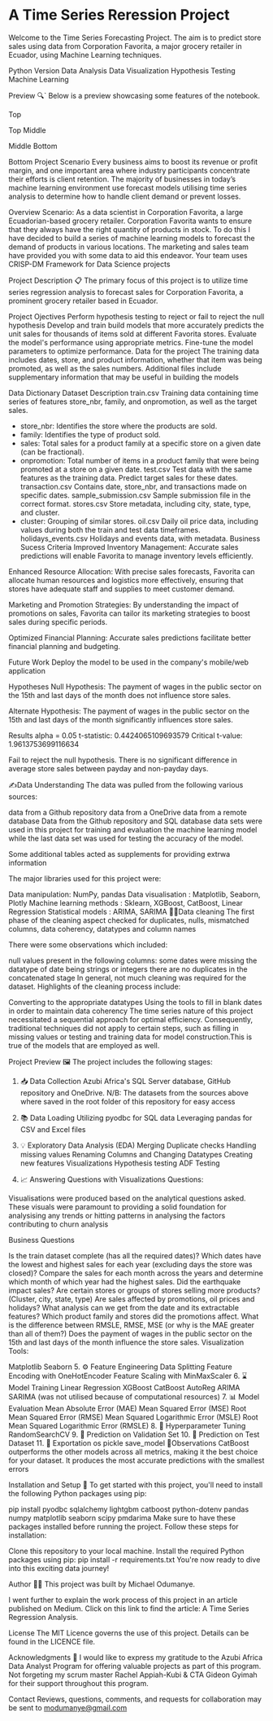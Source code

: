# A Time Series Reression Project

Welcome to the Time Series Forecasting Project. The aim is to predict store sales using data from Corporation Favorita, a major grocery retailer in Ecuador, using Machine Learning techniques.

Python Version Data Analysis Data Visualization Hypothesis Testing Machine Learning

Preview 🔍`
Below is a preview showcasing some features of the notebook.

Top

Top
Middle

Middle
Bottom

Bottom
Project Scenario
Every business aims to boost its revenue or profit margin, and one important area where industry participants concentrate their efforts is client retention. The majority of businesses in today’s machine learning environment use forecast models utilising time series analysis to determine how to handle client demand or prevent losses.

Overview
Scenario: As a data scientist in Corporation Favorita, a large Ecuadorian-based grocery retailer. Corporation Favorita wants to ensure that they always have the right quantity of products in stock. To do this I have decided to build a series of machine learning models to forecast the demand of products in various locations. The marketing and sales team have provided you with some data to aid this endeavor. Your team uses CRISP-DM Framework for Data Science projects

Project Description 📋
The primary focus of this project is to utilize time series regression analysis to forecast sales for Corporation Favorita, a prominent grocery retailer based in Ecuador.

Project Ojectives
Perform hypothesis testing to reject or fail to reject the null hypothesis
Develop and train build models that more accurately predicts the unit sales for thousands of items sold at different Favorita stores.
Evaluate the model's performance using appropriate metrics.
Fine-tune the model parameters to optimize performance.
Data for the project
The training data includes dates, store, and product information, whether that item was being promoted, as well as the sales numbers. Additional files include supplementary information that may be useful in building the models

Data Dictionary
Dataset	Description
train.csv	Training data containing time series of features store_nbr, family, and onpromotion, as well as the target sales.
- store_nbr: Identifies the store where the products are sold.
- family: Identifies the type of product sold.
- sales: Total sales for a product family at a specific store on a given date (can be fractional).
- onpromotion: Total number of items in a product family that were being promoted at a store on a given date.
test.csv	Test data with the same features as the training data. Predict target sales for these dates.
transaction.csv	Contains date, store_nbr, and transactions made on specific dates.
sample_submission.csv	Sample submission file in the correct format.
stores.csv	Store metadata, including city, state, type, and cluster.
- cluster: Grouping of similar stores.
oil.csv	Daily oil price data, including values during both the train and test data timeframes.
holidays_events.csv	Holidays and events data, with metadata.
Business Sucess Criteria
Improved Inventory Management: Accurate sales predictions will enable Favorita to manage inventory levels efficiently.

Enhanced Resource Allocation: With precise sales forecasts, Favorita can allocate human resources and logistics more effectively, ensuring that stores have adequate staff and supplies to meet customer demand.

Marketing and Promotion Strategies: By understanding the impact of promotions on sales, Favorita can tailor its marketing strategies to boost sales during specific periods.

Optimized Financial Planning: Accurate sales predictions facilitate better financial planning and budgeting.

Future Work
Deploy the model to be used in the company's mobile/web application

Hypotheses
Null Hypothesis: The payment of wages in the public sector on the 15th and last days of the month does not influence store sales.

Alternate Hypothesis: The payment of wages in the public sector on the 15th and last days of the month significantly influences store sales.

Results
alpha = 0.05 t-statistic: 0.4424065109693579 Critical t-value: 1.9613753699116634

Fail to reject the null hypothesis. There is no significant difference in average store sales between payday and non-payday days.

✍️Data Understanding
The data was pulled from the following various sources:

data from a Github repository
data from a OneDrive
data from a remote database
Data from the Github repository and SQL database data sets were used in this project for training and evaluation the machine learning model while the last data set was used for testing the accuracy of the model.

Some additional tables acted as supplements for providing extrwa information

The major libraries used for this project were:

Data manipulation: NumPy, pandas
Data visualisation : Matplotlib, Seaborn, Plotly
Machine learning methods : Sklearn, XGBoost, CatBoost, Linear Regression
Statistical models : ARIMA, SARIMA
🏋️‍♀️Data cleaning
The first phase of the cleaning aspect checked for duplicates, nulls, mismatched columns, data coherency, datatypes and column names

There were some observations which included:

null values present in the following columns: some dates were missing
the datatype of date being strings or integers
there are no duplicates in the concatenated stage
In general, not much cleaning was required for the dataset. Highlights of the cleaning process include:

Converting to the appropriate datatypes
Using the tools to fill in blank dates in order to maintain data coherency
The time series nature of this project necessitated a sequential approach for optimal efficiency. Consequently, traditional techniques did not apply to certain steps, such as filling in missing values or testing and training data for model construction.This is true of the models that are employed as well.

Project Preview 🖼
The project includes the following stages:

1. 📥 Data Collection
Azubi Africa's SQL Server database, GitHub repository and OneDrive.
N/B: The datasets from the sources above where saved in the root folder of this repository for easy access

2. 📚 Data Loading
Utilizing pyodbc for SQL data
Leveraging pandas for CSV and Excel files
3. 💡 Exploratory Data Analysis (EDA)
Merging
Duplicate checks
Handling missing values
Renaming Columns and Changing Datatypes
Creating new features
Visualizations
Hypothesis testing
ADF Testing
4. 📈 Answering Questions with Visualizations
Questions:

Visualisations were produced based on the analytical questions asked. These visuals were paramount to providing a solid foundation for analysising any trends or hitting patterns in analysing the factors contributing to churn analysis

Business Questions

Is the train dataset complete (has all the required dates)?
Which dates have the lowest and highest sales for each year (excluding days the store was closed)?
Compare the sales for each month across the years and determine which month of which year had the highest sales.
Did the earthquake impact sales?
Are certain stores or groups of stores selling more products? (Cluster, city, state, type)
Are sales affected by promotions, oil prices and holidays?
What analysis can we get from the date and its extractable features?
Which product family and stores did the promotions affect.
What is the difference between RMSLE, RMSE, MSE (or why is the MAE greater than all of them?)
Does the payment of wages in the public sector on the 15th and last days of the month influence the store sales.
Visualization Tools:

Matplotlib
Seaborn
5. ⚙️ Feature Engineering
Data Splitting
Feature Encoding with OneHotEncoder
Feature Scaling with MinMaxScaler
6. ⌛ Model Training
Linear Regression
XGBoost
CatBoost
AutoReg
ARIMA
SARIMA (was not utilised because of computational resources)
7. 📊 Model Evaluation
Mean Absolute Error (MAE)
Mean Squared Error (MSE)
Root Mean Squared Error (RMSE)
Mean Squared Logarithmic Error (MSLE)
Root Mean Squared Logarithmic Error (RMSLE)
8. 🎯 Hyperparameter Tuning
RandomSearchCV
9. 🤔 Prediction on Validation Set
10. 📒 Prediction on Test Dataset
11. 💭 Exportation
os
pickle
save_model
👀Observations
CatBoost outperforms the other models across all metrics, making it the best choice for your dataset. It produces the most accurate predictions with the smallest errors

Installation and Setup 🔧
To get started with this project, you'll need to install the following Python packages using pip:

pip install pyodbc sqlalchemy lightgbm catboost python-dotenv pandas numpy matplotlib seaborn scipy pmdarima
Make sure to have these packages installed before running the project. Follow these steps for installation:

Clone this repository to your local machine.
Install the required Python packages using pip:
pip install -r requirements.txt
You're now ready to dive into this exciting data journey!

Author 👨‍💼
This project was built by Michael Odumanye.


I went further to explain the work process of this project in an article published on Medium. Click on this link to find the article: A Time Series Regression Analysis.

License
The MIT Licence governs the use of this project. Details can be found in the LICENCE file.

Acknowledgments 🙏
I would like to express my gratitude to the Azubi Africa Data Analyst Program for offering valuable projects as part of this program. Not forgeting my scrum master Rachel Appiah-Kubi & CTA Gideon Gyimah for their support throughout this program.

Contact
Reviews, questions, comments, and requests for collaboration may be sent to modumanye@gmail.com
